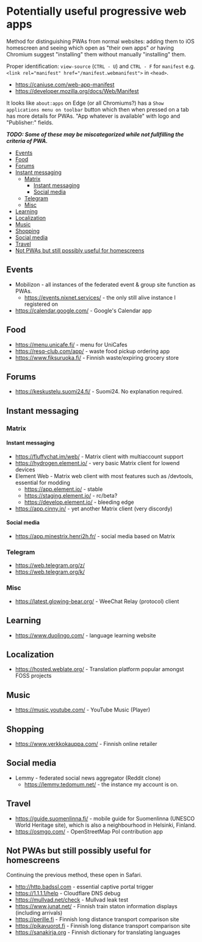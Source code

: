 # Potentially useful progressive web apps

Method for distinguishing PWAs from normal websites: adding them to
iOS homescreen and seeing which open as "their own apps" _or_ having
Chromium suggest "installing" them without manually "installing" them.

Proper identification: `view-source` (`CTRL - U`) and `CTRL - F` for
`manifest` e.g. `<link rel="manifest" href="/manifest.webmanifest">` in `<head>`.

- https://caniuse.com/web-app-manifest
- https://developer.mozilla.org/docs/Web/Manifest

It looks like `about:apps` on Edge (or all Chromiums?) has a
`Show applications menu on toolbar` button which then when pressed on a tab
has more details for PWAs. "App whatever is available" with logo and "Publisher:"
fields.

**_TODO: Some of these may be miscategorized while not fullfilling the criteria of PWA._**

<!-- prettier-ignore-start -->

<!-- START doctoc generated TOC please keep comment here to allow auto update -->
<!-- DON'T EDIT THIS SECTION, INSTEAD RE-RUN doctoc TO UPDATE -->

- [Events](#events)
- [Food](#food)
- [Forums](#forums)
- [Instant messaging](#instant-messaging)
  - [Matrix](#matrix)
    - [Instant messaging](#instant-messaging-1)
    - [Social media](#social-media)
  - [Telegram](#telegram)
  - [Misc](#misc)
- [Learning](#learning)
- [Localization](#localization)
- [Music](#music)
- [Shopping](#shopping)
- [Social media](#social-media-1)
- [Travel](#travel)
- [Not PWAs but still possibly useful for homescreens](#not-pwas-but-still-possibly-useful-for-homescreens)

<!-- END doctoc generated TOC please keep comment here to allow auto update -->

<!-- prettier-ignore-end -->

## Events

- Mobilizon - all instances of the federated event & group site function as
  PWAs.
  - https://events.nixnet.services/ - the only still alive instance I registered on
- https://calendar.google.com/ - Google's Calendar app

## Food

- https://menu.unicafe.fi/ - menu for UniCafes
- https://resq-club.com/app/ - waste food pickup ordering app
- https://www.fiksuruoka.fi/ - Finnish waste/expiring grocery store

## Forums

- https://keskustelu.suomi24.fi/ - Suomi24. No explanation required.

## Instant messaging

### Matrix

#### Instant messaging

- https://fluffychat.im/web/ - Matrix client with multiaccount support
- https://hydrogen.element.io/ - very basic Matrix client for lowend devices
- Element Web - Matrix web client with most features such as /devtools, essential for modding
  - https://app.element.io/ - stable
  - https://staging.element.io/ - rc/beta?
  - https://develop.element.io/ - bleeding edge
- https://app.cinny.in/ - yet another Matrix client (very discordy)

#### Social media

- https://app.minestrix.henri2h.fr/ - social media based on Matrix

### Telegram

- https://web.telegram.org/z/
- https://web.telegram.org/k/

### Misc

- https://latest.glowing-bear.org/ - WeeChat Relay (protocol) client

## Learning

- https://www.duolingo.com/ - language learning website

## Localization

- https://hosted.weblate.org/ - Translation platform popular amongst FOSS projects

## Music

- https://music.youtube.com/ - YouTube Music (Player)

## Shopping

- https://www.verkkokauppa.com/ - Finnish online retailer

## Social media

- Lemmy - federated social news aggregator (Reddit clone)
  - https://lemmy.tedomum.net/ - the instance my account is on.

## Travel

- https://guide.suomenlinna.fi/ - mobile guide for Suomenlinna (UNESCO World Heritage site),
  which is also a neighbourhood in Helsinki, Finland.
- https://osmgo.com/ - OpenStreetMap PoI contribution app

## Not PWAs but still possibly useful for homescreens

Continuing the previous method, these open in Safari.

- http://http.badssl.com - essential captive portal trigger
- https://1.1.1.1/help - Cloudflare DNS debug
- https://mullvad.net/check - Mullvad leak test
- https://www.junat.net/ - Finnish train staton information displays (including arrivals)
- https://perille.fi - Finnish long distance transport comparison site
- https://pikavuorot.fi - Finnish long distance transport comparison site
- https://sanakirja.org - Finnish dictionary for translating languages
